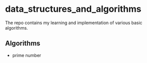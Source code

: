 # data_structures_and_algorithms

The repo contains my learning and implementation of various basic algorithms. 

## Algorithms

- prime number
